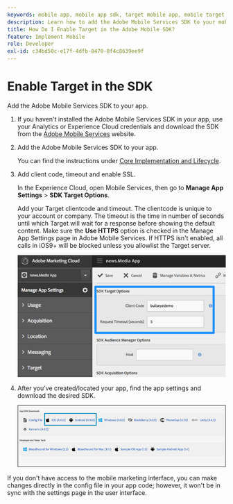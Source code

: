```yaml
---
keywords: mobile app, mobile app sdk, target mobile app, mobile target sdk, mobile app sdk, enable target in sdk
description: Learn how to add the Adobe Mobile Services SDK to your mobile app.
title: How Do I Enable Target in the Adobe Mobile SDK?
feature: Implement Mobile
role: Developer
exl-id: c34bd50c-e17f-4dfb-8470-8f4c8639ee9f
---
```

# Enable Target in the SDK

Add the Adobe Mobile Services SDK to your app.

1. If you haven't installed the Adobe Mobile Services SDK in your app, use your Analytics or Experience Cloud credentials and download the SDK from the [Adobe Mobile Services](https://mobilemarketing.adobe.com/) website.

1. Add the Adobe Mobile Services SDK to your app.

   You can find the instructions under [Core Implementation and Lifecycle](https://experienceleague.adobe.com/docs/mobile-services/ios/getting-started-ios/dev-qs.html). 

1. Add client code, timeout and enable SSL.

   In the Experience Cloud, open Mobile Services, then go to **Manage App Settings** > **SDK Target Options**.

   Add your Target clientcode and timeout. The clientcode is unique to your account or company. The timeout is the time in number of seconds until which Target will wait for a response before showing the default content. Make sure the **Use HTTPS** option is checked in the Manage App Settings page in Adobe Mobile Services. If HTTPS isn't enabled, all calls in iOS9+ will be blocked unless you allowlist the Target server.

   ![alt image](assets/mobile-clientcode.png)

1. After you’ve created/located your app, find the app settings and download the desired SDK.

   ![alt image](assets/download-sdk.png)

<InlineAlert variant="warning" slots="text"/>

 If you don't have access to the mobile marketing interface, you can make changes directly in the config file in your app code; however, it won't be in sync with the settings page in the user interface.
